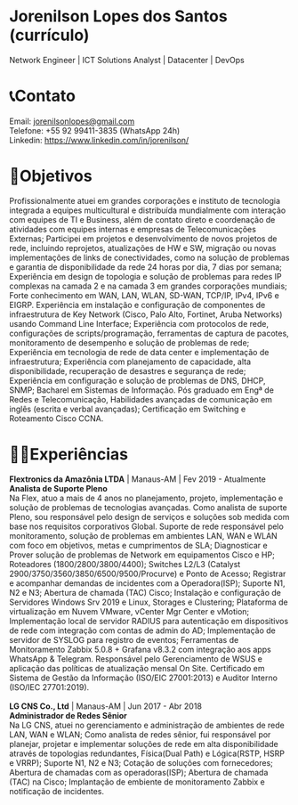 # Jorenilson Lopes dos Santos (currículo)
Network Engineer | ICT Solutions Analyst | Datacenter | DevOps


# 📞Contato
Email: jorenilsonlopes@gmail.com
<br>Telefone: +55 92 99411-3835 (WhatsApp 24h)
<br>Linkedin: https://www.linkedin.com/in/jorenilson/

# 🎯Objetivos
Profissionalmente atuei em grandes corporações e instituto de tecnologia integrada a equipes
multicultural e distribuída mundialmente com interação com equipes de TI e Business, além de contato
direto e coordenação de atividades com equipes internas e empresas de Telecomunicações Externas;
Participei em projetos e desenvolvimento de novos projetos de rede, incluindo reprojetos, atualizações
de HW e SW, migração ou novas implementações de links de conectividades, como na solução de
problemas e garantia de disponibilidade da rede 24 horas por dia, 7 dias por semana; Experiência em
design de topologia e solução de problemas para redes IP complexas na camada 2 e na camada 3 em
grandes corporações mundiais; Forte conhecimento em WAN, LAN, WLAN, SD-WAN, TCP/IP, IPv4, IPv6 e
EIGRP. Experiência em instalação e configuração de componentes de infraestrutura de Key Network
(Cisco, Palo Alto, Fortinet, Aruba Networks) usando Command Line Interface; Experiência com
protocolos de rede, configurações de scripts/programação, ferramentas de captura de pacotes,
monitoramento de desempenho e solução de problemas de rede; Experiência em tecnologia de rede de
data center e implementação de infraestrutura; Experiência com planejamento de capacidade, alta
disponibilidade, recuperação de desastres e segurança de rede; Experiência em configuração e solução
de problemas de DNS, DHCP, SNMP;
Bacharel em Sistemas de Informação. Pós graduado em Engª de Redes e Telecomunicação, Habilidades
avançadas de comunicação em inglês (escrita e verbal avançadas); Certificação em Switching e
Roteamento Cisco CCNA.

# 👴🏽Experiências
<b>Flextronics da Amazônia LTDA</b> | Manaus-AM | Fev 2019 - Atualmente
<br><b>Analista de Suporte Pleno</b>
<br>Na Flex, atuo a mais de 4 anos no planejamento, projeto, implementação e solução de problemas de
tecnologias avançadas. Como analista de suporte Pleno, sou responsável pelo design de serviços e
soluções sob medida com base nos requisitos corporativos Global. Suporte de rede responsável pelo
monitoramento, solução de problemas em ambientes LAN, WAN e WLAN com foco em objetivos, metas
e cumprimentos de SLA; Diagnosticar e Prover solução de problemas de Network em equipamentos
Cisco e HP; Roteadores (1800/2800/3800/4400); Switches L2/L3 (Catalyst
2900/3750/3560/3850/6500/9500/Procurve) e Ponto de Acesso; Registrar e acompanhar demandas
de incidentes com a Operadora(ISP); Suporte N1, N2 e N3; Abertura de chamada (TAC) Cisco; Instalação
e configuração de Servidores Windows Srv 2019 e Linux, Storages e Clustering; Plataforma de
virtualização em Nuvem VMware, vCenter Mgr Center e vMotion; Implementação local de servidor
RADIUS para autenticação em dispositivos de rede com integração com contas de admin do AD;
Implementação de servidor de SYSLOG para registro de eventos; Ferramentas de Monitoramento
Zabbix 5.0.8 + Grafana v8.3.2 com integração aos apps WhatsApp & Telegram. Responsável pelo
Gerenciamento de WSUS e aplicação das políticas de atualização mensal On Site.
Certificado em Sistema de Gestão da Informação (ISO/EIC 27001:2013) e Auditor Interno (ISO/IEC
27701:2019).
<br>
<br>
<b>LG CNS Co., Ltd</b> | Manaus-AM | Jun 2017 - Abr 2018
<br><b>Administrador de Redes Sênior</b>
<br>Na LG CNS, atuei no gerenciamento e administração de ambientes de rede LAN, WAN e WLAN; Como
analista de redes sênior, fui responsável por planejar, projetar e implementar soluções de rede em alta
disponibilidade através de topologias redundantes, Física(Dual Path) e Lógica(RSTP, HSRP e VRRP);
Suporte N1, N2 e N3; Cotação de soluções com fornecedores; Abertura de chamadas com as
operadoras(ISP); Abertura de chamada (TAC) na Cisco;
Implantação de embiente de monitoramento Zabbix e notificação de incidentes.